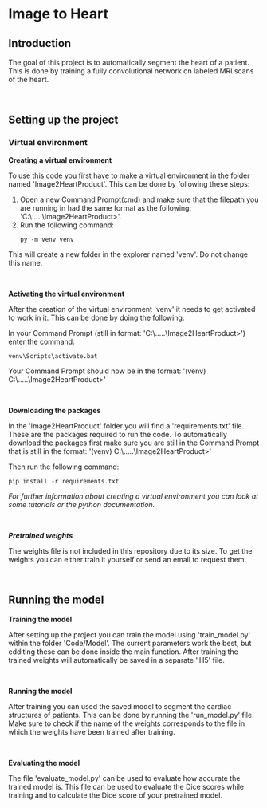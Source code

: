 # Image to Heart 


## Introduction
The goal of this project is to automatically segment the heart of a patient. This is done by training a   fully convolutional network on labeled MRI scans of the heart.  


<br/>

## Setting up the project

### Virtual environment

**Creating a virtual environment**

To use this code you first have to make a virtual environment in the folder named 'Image2HeartProduct'. This can be done by following these steps:

1. Open a new Command Prompt(cmd) and make sure that the filepath you are running in had the same format as the following: 'C:\\.....\Image2HeartProduct>'.
2. Run the following command:
   ```
   py -m venv venv
   ```
This will create a new folder in the explorer named 'venv'. Do not change this name.

<br/>

**Activating the virtual environment** 

After the creation of the virtual environment 'venv' it needs to get activated to work in it. This can be done by doing the following:

In your Command Prompt (still in format: 'C:\\.....\Image2HeartProduct>') enter the command:
```
venv\Scripts\activate.bat
```
Your Command Prompt should now be in the format:  '(venv) C:\\.....\Image2HeartProduct>'

<br/>

**Downloading the packages**

In the 'Image2HeartProduct' folder you will find a 'requirements.txt' file. These are the packages required to run the code. To automatically download the packages first make sure you are still in the Command Prompt that is still in the format:  '(venv) C:\\.....\Image2HeartProduct>'

Then run the following command:

```
pip install -r requirements.txt
```

*For further information about creating a virtual environment you can look at some tutorials or the python documentation.*

<br/>

***Pretrained weights***

The weights file is not included in this repository due to its size. To get the weights you can either train it yourself or send an email to request them. 

<br/>

## Running the model

**Training the model**

After setting up the project you can train the model using 'train_model.py' within the folder 'Code/Model'. The current parameters work the best, but edditing these can be done inside the main function. After training the trained weights will automatically be saved in a separate '.H5' file.

<br/>

**Running the model**

After training you can used the saved model to segment the cardiac structures of patients. This can be done by running the 'run_model.py' file. Make sure to check if the name of the weights corresponds to the file in which the weights have been trained after training.

<br/>

**Evaluating the model**

The file 'evaluate_model.py' can be used to evaluate how accurate the trained model is. This file can be used  to evaluate the Dice scores while training and to calculate the Dice score of your pretrained model.
